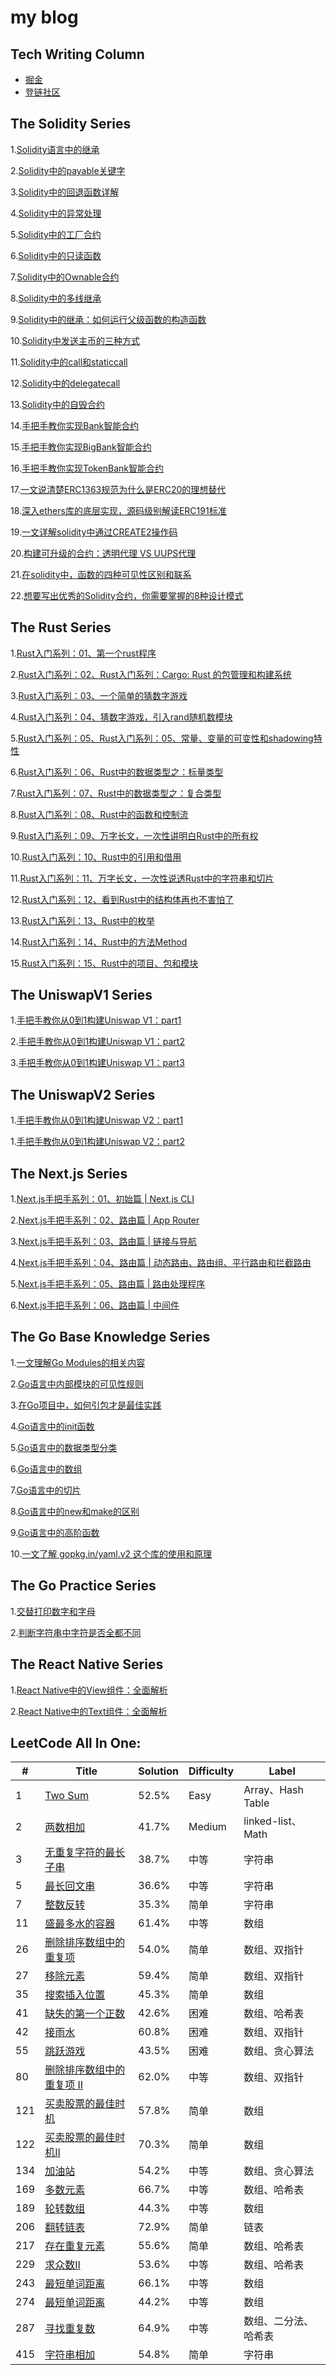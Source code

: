 # my blog

<!-- ## rencent update 
2023年11月08号添加最新文章目录 -->

<!-- ## Contact Information
|WeChat（myself）|WeChat Official Account|
|:----:|:----:|
|<img src="./public-repository/images/weichat.png" width="120">|<img src="./public-repository/images/weipublicnew.jpg" width="120">|<img src="./public-repository/images/blog.png" width="120">| -->

## Tech Writing Column
* [掘金](https://juejin.cn/user/3509296845554909/columns)
* [登链社区](https://learnblockchain.cn/people/20334)

## The Solidity Series
1.[Solidity语言中的继承](https://github.com/MagicalBridge/Blog/issues/56)

2.[Solidity中的payable关键字](https://github.com/MagicalBridge/Blog/issues/57)

3.[Solidity中的回退函数详解](https://github.com/MagicalBridge/Blog/issues/63)

4.[Solidity中的异常处理](https://github.com/MagicalBridge/Blog/issues/64)

5.[Solidity中的工厂合约](https://github.com/MagicalBridge/Blog/issues/65)

6.[Solidity中的只读函数](https://github.com/MagicalBridge/Blog/issues/61)

7.[Solidity中的Ownable合约](https://github.com/MagicalBridge/Blog/issues/66)

8.[Solidity中的多线继承](https://github.com/MagicalBridge/Blog/issues/67)

9.[Solidity中的继承：如何运行父级函数的构造函数](https://github.com/MagicalBridge/Blog/issues/68)

10.[Solidity中发送主币的三种方式](https://github.com/MagicalBridge/Blog/issues/69)

11.[Solidity中的call和staticcall](https://github.com/MagicalBridge/Blog/issues/73)

12.[Solidity中的delegatecall](https://github.com/MagicalBridge/Blog/issues/75)

13.[Solidity中的自毁合约](https://github.com/MagicalBridge/Blog/issues/78)

14.[手把手教你实现Bank智能合约](https://github.com/MagicalBridge/Blog/issues/83)

15.[手把手教你实现BigBank智能合约](https://github.com/MagicalBridge/Blog/issues/84)

16.[手把手教你实现TokenBank智能合约](https://github.com/MagicalBridge/Blog/issues/86)

17.[一文说清楚ERC1363规范为什么是ERC20的理想替代](https://github.com/MagicalBridge/Blog/issues/87)

18.[深入ethers库的底层实现，源码级别解读ERC191标准](https://github.com/MagicalBridge/Blog/issues/95)

19.[一文详解solidity中通过CREATE2操作码](https://github.com/MagicalBridge/Blog/issues/94)

20.[构建可升级的合约：透明代理 VS UUPS代理](https://github.com/MagicalBridge/Blog/issues/96)

21.[在solidity中，函数的四种可见性区别和联系](https://github.com/MagicalBridge/Blog/issues/101)

22.[想要写出优秀的Solidity合约，你需要掌握的8种设计模式](https://github.com/MagicalBridge/Blog/issues/103)


## The Rust Series 
1.[Rust入门系列：01、第一个rust程序](https://github.com/MagicalBridge/Blog/issues/58)

2.[Rust入门系列：02、Rust入门系列：Cargo: Rust 的包管理和构建系统](https://github.com/MagicalBridge/Blog/issues/59)

3.[Rust入门系列：03、一个简单的猜数字游戏](https://github.com/MagicalBridge/Blog/issues/60)

4.[Rust入门系列：04、猜数字游戏，引入rand随机数模块](https://github.com/MagicalBridge/Blog/issues/62)

5.[Rust入门系列：05、Rust入门系列：05、常量、变量的可变性和shadowing特性](https://github.com/MagicalBridge/Blog/issues/70)

6.[Rust入门系列：06、Rust中的数据类型之：标量类型](https://github.com/MagicalBridge/Blog/issues/71)

7.[Rust入门系列：07、Rust中的数据类型之：复合类型](https://github.com/MagicalBridge/Blog/issues/72)

8.[Rust入门系列：08、Rust中的函数和控制流](https://github.com/MagicalBridge/Blog/issues/74)

9.[Rust入门系列：09、万字长文，一次性讲明白Rust中的所有权](https://github.com/MagicalBridge/Blog/issues/76)

10.[Rust入门系列：10、Rust中的引用和借用](https://github.com/MagicalBridge/Blog/issues/77)

11.[Rust入门系列：11、万字长文，一次性说透Rust中的字符串和切片](https://github.com/MagicalBridge/Blog/issues/79)

12.[Rust入门系列：12、看到Rust中的结构体再也不害怕了](https://github.com/MagicalBridge/Blog/issues/80)

13.[Rust入门系列：13、Rust中的枚举](https://github.com/MagicalBridge/Blog/issues/81)

14.[Rust入门系列：14、Rust中的方法Method](https://github.com/MagicalBridge/Blog/issues/82)

15.[Rust入门系列：15、Rust中的项目、包和模块](https://github.com/MagicalBridge/Blog/issues/85)


## The UniswapV1 Series

1.[手把手教你从0到1构建Uniswap V1：part1](https://github.com/MagicalBridge/Blog/issues/91)

2.[手把手教你从0到1构建Uniswap V1：part2](https://github.com/MagicalBridge/Blog/issues/92)

3.[手把手教你从0到1构建Uniswap V1：part3](https://github.com/MagicalBridge/Blog/issues/93)


## The UniswapV2 Series

1.[手把手教你从0到1构建Uniswap V2：part1](https://github.com/MagicalBridge/Blog/issues/97)

1.[手把手教你从0到1构建Uniswap V2：part2](https://github.com/MagicalBridge/Blog/issues/102)


## The Next.js Series

1.[Next.js手把手系列：01、初始篇 | Next.js CLI](https://github.com/MagicalBridge/Blog/issues/88)

2.[Next.js手把手系列：02、路由篇 | App Router](https://github.com/MagicalBridge/Blog/issues/89)

3.[Next.js手把手系列：03、路由篇 | 链接与导航](https://github.com/MagicalBridge/Blog/issues/90)

4.[Next.js手把手系列：04、路由篇 | 动态路由、路由组、平行路由和拦截路由 ](https://github.com/MagicalBridge/Blog/issues/98)

5.[Next.js手把手系列：05、路由篇 | 路由处理程序  ](https://github.com/MagicalBridge/Blog/issues/99)

6.[Next.js手把手系列：06、路由篇 | 中间件  ](https://github.com/MagicalBridge/Blog/issues/100)


## The Go Base Knowledge Series

1.[一文理解Go Modules的相关内容](https://github.com/MagicalBridge/Blog/issues/105)

2.[Go语言中内部模块的可见性规则](https://github.com/MagicalBridge/Blog/issues/106)

3.[在Go项目中，如何引包才是最佳实践](https://github.com/MagicalBridge/Blog/issues/110)

4.[Go语言中的init函数](https://github.com/MagicalBridge/Blog/issues/107)

5.[Go语言中的数据类型分类](https://github.com/MagicalBridge/Blog/issues/113)

6.[Go语言中的数组](https://github.com/MagicalBridge/Blog/issues/114)

7.[Go语言中的切片](https://github.com/MagicalBridge/Blog/issues/115)

8.[Go语言中的new和make的区别](https://github.com/MagicalBridge/Blog/issues/109)

9.[Go语言中的高阶函数](https://github.com/MagicalBridge/Blog/issues/116)

10.[一文了解 gopkg.in/yaml.v2 这个库的使用和原理](https://github.com/MagicalBridge/Blog/issues/117)


## The Go Practice Series

1.[交替打印数字和字母](https://github.com/MagicalBridge/Blog/issues/104)

2.[判断字符串中字符是否全都不同](https://github.com/MagicalBridge/Blog/issues/108)

## The React Native Series

1.[React Native中的View组件：全面解析](https://github.com/MagicalBridge/Blog/issues/111)

2.[React Native中的Text组件：全面解析](https://github.com/MagicalBridge/Blog/issues/112)





## LeetCode All In One:
| # | Title | Solution | Difficulty | Label|
| --- | ----- | -------- |-------- | ------ |
|1|[Two Sum](https://github.com/MagicalBridge/leetcode-all-in-one/issues/1) | 52.5% |Easy| Array、Hash Table|
|2|[两数相加](https://github.com/MagicalBridge/leetcode-all-in-one/issues/2)| 41.7% |Medium|linked-list、Math|
|3|[无重复字符的最长子串](https://github.com/MagicalBridge/Blog/issues/4)| 38.7% |中等|字符串|
|5|[最长回文串](https://github.com/MagicalBridge/Blog/issues/55)| 36.6% |中等|字符串|
|7|[整数反转](https://github.com/MagicalBridge/Blog/issues/24)|35.3%|简单|字符串|
|11|[盛最多水的容器](https://github.com/MagicalBridge/Blog/issues/11)|61.4% |中等|数组|
|26|[删除排序数组中的重复项](https://github.com/MagicalBridge/Blog/issues/25)|54.0%|简单|数组、双指针|
|27|[移除元素](https://github.com/MagicalBridge/Blog/issues/27)|59.4%|简单|数组、双指针|
|35|[搜索插入位置](https://github.com/MagicalBridge/Blog/issues/22)| 45.3% |简单|数组|
|41|[缺失的第一个正数](https://github.com/MagicalBridge/Blog/issues/34)| 42.6% |困难|数组、哈希表|
|42|[接雨水](https://github.com/MagicalBridge/Blog/issues/44)| 60.8% |困难|数组、双指针|
|55|[跳跃游戏](https://github.com/MagicalBridge/Blog/issues/41)|43.5%|困难|数组、贪心算法|
|80|[删除排序数组中的重复项 II](https://github.com/MagicalBridge/Blog/issues/32)|62.0%|中等|数组、双指针|
|121|[买卖股票的最佳时机](https://github.com/MagicalBridge/Blog/issues/42)|57.8%|简单|数组|
|122|[买卖股票的最佳时机II](https://github.com/MagicalBridge/Blog/issues/43)| 70.3%|简单|数组|
|134|[加油站](https://github.com/MagicalBridge/Blog/issues/35)| 54.2% |中等|数组、贪心算法|
|169|[多数元素](https://github.com/MagicalBridge/Blog/issues/36)|66.7%|中等|数组、哈希表|
|189|[轮转数组](https://github.com/MagicalBridge/Blog/issues/33)| 44.3% |中等|数组|
|206|[翻转链表](https://github.com/MagicalBridge/Blog/issues/30)|72.9% |简单|链表|
|217|[存在重复元素](https://github.com/MagicalBridge/Blog/issues/40)|55.6%|简单|数组、哈希表|
|229|[求众数II](https://github.com/MagicalBridge/Blog/issues/37)| 53.6% |中等|数组、哈希表|
|243|[最短单词距离](https://github.com/MagicalBridge/Blog/issues/38)| 66.1% |中等|数组|
|274|[最短单词距离](https://github.com/MagicalBridge/Blog/issues/39)| 44.2% |中等|数组|
|287|[寻找重复数](https://github.com/MagicalBridge/Blog/issues/4)| 64.9% |中等|数组、二分法、哈希表|
|415|[字符串相加](https://github.com/MagicalBridge/Blog/issues/31)| 54.8% |简单|字符串|

<!-- ## 通俗写作
| 标题 | 写作时间线 | 
|----|----|
|[年轻人最应该理解的道理——等价交换](https://github.com/MagicalBridge/Blog/issues/54)|2018-06-04|
|[完美是成长的敌人——警惕完美主义](https://github.com/MagicalBridge/Blog/issues/2)|2019-06-13|
|[这项技能，可能是你实现阶级跃迁最需要学习的](https://github.com/MagicalBridge/Blog/issues/7)|2019-07-01|
|[如果重新回到20岁，我希望这样过自己的生活](https://github.com/MagicalBridge/Blog/issues/8)|2019-07-03|
|[百分之90的人都没有认真思考过的问题，想不清楚，遗憾终生](https://github.com/MagicalBridge/Blog/issues/9)|2019-07-10|
|[理解这句话，少走5年弯路——大多数人缺少的，其实并不是机遇](https://github.com/MagicalBridge/Blog/issues/10)|2019-07-27|
|[我从聊天中得到的感悟](https://github.com/MagicalBridge/Blog/issues/17)|2019-08-12|
|[不理解人生的阶段性状态,如何规划人生？](https://github.com/MagicalBridge/Blog/issues/18)|2019-08-15|
|[想要有所成就，除了看到努力，我们到底还忽略了什么？](https://github.com/MagicalBridge/Blog/issues/21)|2019-08-16|
|[你理解的一万小时定律可能都是错的](https://github.com/MagicalBridge/Blog/issues/19)|2019-08-17|
|[写给我的2021年](https://mp.weixin.qq.com/s/RpESjGuvOgH98awtzEfc1g)|2022-01-01|
|[人生的资产和负债是反直觉的](https://mp.weixin.qq.com/s/BQBusXl0Cd8zKpg5mF8nWg)|2022-01-06|
|[叔本华曾说：“人生就像钟摆，总是徘徊在痛苦和无聊之间。”](https://mp.weixin.qq.com/s/mFelgmTJQYSMkELO0TZmAg)|2022-01-07|
|[觉知往往从“拥抱悔恨”开始](https://mp.weixin.qq.com/s/19PCjpZsM4hcPgEaGALUYg)|2022-01-08|
|[此刻我也在细雨中呼喊](https://mp.weixin.qq.com/s/oMyt5eOPLC2jW_6FszplXg)|2022-04-28|
|[我可以原谅，但是不会忘记](https://mp.weixin.qq.com/s/3gizJFqoulw50zgnkkWv5w)|2022-06-09|
|[我有一个好想法，迫不及待地想说给你听](https://mp.weixin.qq.com/s/L6rID7sg-tLx0q626VQgvw)|2022-06-10|
|[我们每个人都是自己未来的天使投资人](https://mp.weixin.qq.com/s/wrkOIGU5yRpJ53gforDKQQ)|2022-06-12|
|[祥子决定不拉车了](https://mp.weixin.qq.com/s/JKIbo6A9a6h_MLSki-M1TA)|2022-07-13|
|[写给我的2022](https://mp.weixin.qq.com/s/osaNttX2aajxSle7mlTDsQ)|2023-01-01|
|[我有一个写总结好方法，分享给你](https://mp.weixin.qq.com/s/4AWWVevanhfXqA7RjzEvjg)|2023-01-02|
|[认真对待记账这件事，审视自己的消费习惯](https://mp.weixin.qq.com/s/eGQaNvd126JaiOoy0sSHBA)|2023-01-03|
|[我知道你也和我一样想要获得幸福感](https://mp.weixin.qq.com/s/zkqU9uXqq93-icNSzxddhg)|2023-01-04|
|[回忆儿时二三事](https://mp.weixin.qq.com/s/MQiA6qhiA8pdtU5gpK0i-g)|2023-01-05|
|[身体更健康，人生更自由](https://mp.weixin.qq.com/s/pzUa7-5DuRehboKpTVqrdA)|2023-01-06|
|[如何获得身体和精神的双重自由](https://mp.weixin.qq.com/s/_svoq08m1Ryb3XP0j6H3-A)|2023-01-07|
|[设定清单和目标的重要性](https://mp.weixin.qq.com/s/Fqm_zaUpwEiXxzVWLwEMkA)|2023-01-08|
|[2023年1月第一周小结](https://mp.weixin.qq.com/s/e-sQB-wI9O3gcn0ZAMU_Cw)|2023-01-09|
|[努力其实是一种需要学习的才能](https://mp.weixin.qq.com/s/vBx9xJUXWAruz06Vmvvtog)|2023-01-10|
|[人生是一个不断练习的过程](https://mp.weixin.qq.com/s/Ov7E-arM0eqTMDHt12eUuw)|2023-01-11| -->


<!-- ## License -->
<!-- 所有文章采用[知识共享署名-非商业性使用-相同方式共享 3.0 中国大陆许可协议](http://creativecommons.org/licenses/by-nc-sa/3.0/cn/)进行许可。 -->








